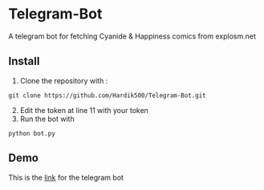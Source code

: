 # Telegram-Bot
A telegram bot for fetching Cyanide &amp; Happiness comics from explosm.net

## Install

1. Clone the repository with :
```
git clone https://github.com/Hardik500/Telegram-Bot.git
```
2. Edit the token at line 11 with your token
3. Run the bot with
```
python bot.py
```

## Demo

This is the [link](https://telegram.me/this_us_uselss_bot) for the telegram bot 
